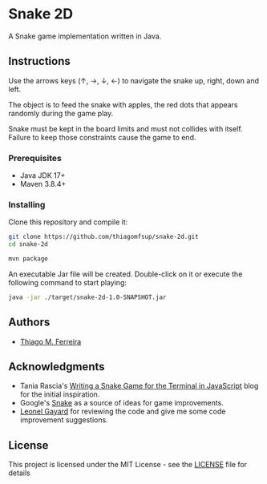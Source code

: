 # Snake 2D

A Snake game implementation written in Java.

## Instructions
Use the arrows keys (&#8593;, &#8594;, &#8595;, &#8592;) to navigate the snake up, right, down and left. 

The object is to feed the snake with apples, the red dots that appears randomly during the game play. 

Snake must be kept in the board limits and must not collides with itself. Failure to keep those constraints cause the game to end.

### Prerequisites

* Java JDK 17+
* Maven 3.8.4+

### Installing

Clone this repository and compile it:

```bash
git clone https://github.com/thiagomfsup/snake-2d.git
cd snake-2d

mvn package
```

An executable Jar file will be created. Double-click on it or execute the following command to start playing:
```bash
java -jar ./target/snake-2d-1.0-SNAPSHOT.jar
```


## Authors

* [Thiago M. Ferreira](https://github.com/thiagomfsup)

## Acknowledgments

* Tania Rascia's [Writing a Snake Game for the Terminal in JavaScript](https://www.taniarascia.com/snake-game-in-javascript/) blog for the initial inspiration.
* Google's [Snake](https://www.google.com/search?q=play+snake) as a source of ideas for game improvements.
* [Leonel Gayard](https://github.com/leonelag) for reviewing the code and give me some code improvement suggestions.

## License

This project is licensed under the MIT License - see the [LICENSE](LICENSE) file for details
